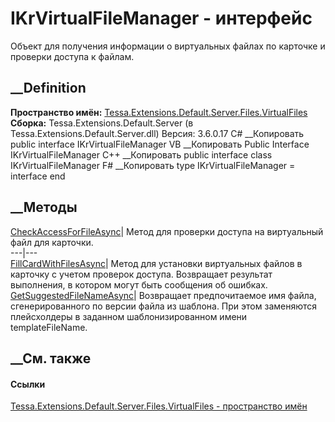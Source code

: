 # IKrVirtualFileManager - интерфейс
Объект для получения информации о виртуальных файлах по карточке и проверки
доступа к файлам.
## __Definition
 **Пространство имён:**
[Tessa.Extensions.Default.Server.Files.VirtualFiles](N_Tessa_Extensions_Default_Server_Files_VirtualFiles.htm)  
 **Сборка:** Tessa.Extensions.Default.Server (в
Tessa.Extensions.Default.Server.dll) Версия: 3.6.0.17
C# __Копировать
     public interface IKrVirtualFileManager
VB __Копировать
     Public Interface IKrVirtualFileManager
C++ __Копировать
     public interface class IKrVirtualFileManager
F# __Копировать
     type IKrVirtualFileManager = interface end
##  __Методы
[CheckAccessForFileAsync](M_Tessa_Extensions_Default_Server_Files_VirtualFiles_IKrVirtualFileManager_CheckAccessForFileAsync.htm)|
Метод для проверки доступа на виртуальный файл для карточки.  
---|---  
[FillCardWithFilesAsync](M_Tessa_Extensions_Default_Server_Files_VirtualFiles_IKrVirtualFileManager_FillCardWithFilesAsync.htm)|
Метод для установки виртуальных файлов в карточку с учетом проверок доступа.
Возвращает результат выполнения, в котором могут быть сообщения об ошибках.  
[GetSuggestedFileNameAsync](M_Tessa_Extensions_Default_Server_Files_VirtualFiles_IKrVirtualFileManager_GetSuggestedFileNameAsync.htm)|
Возвращает предпочитаемое имя файла, сгенерированного по версии файла из
шаблона. При этом заменяются плейсхолдеры в заданном шаблонизированном имени
templateFileName.  
## __См. также
#### Ссылки
[Tessa.Extensions.Default.Server.Files.VirtualFiles - пространство
имён](N_Tessa_Extensions_Default_Server_Files_VirtualFiles.htm)
